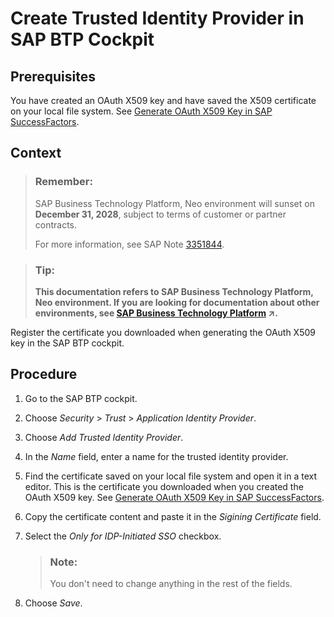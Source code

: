 <!-- loio83e5ad27cfbb4313a414c94073f72268 -->

# Create Trusted Identity Provider in SAP BTP Cockpit



<a name="loio83e5ad27cfbb4313a414c94073f72268__prereq_hpn_vjq_kcb"/>

## Prerequisites

You have created an OAuth X509 key and have saved the X509 certificate on your local file system. See [Generate OAuth X509 Key in SAP SuccessFactors](generate-oauth-x509-key-in-sap-successfactors-f636503.md).



## Context

> ### Remember:  
> SAP Business Technology Platform, Neo environment will sunset on **December 31, 2028**, subject to terms of customer or partner contracts.
> 
> For more information, see SAP Note [3351844](https://me.sap.com/notes/3351844).

> ### Tip:  
> **This documentation refers to SAP Business Technology Platform, Neo environment. If you are looking for documentation about other environments, see [SAP Business Technology Platform](https://help.sap.com/viewer/65de2977205c403bbc107264b8eccf4b/Cloud/en-US/6a2c1ab5a31b4ed9a2ce17a5329e1dd8.html "SAP Business Technology Platform (SAP BTP) is an integrated offering comprised of four technology portfolios: database and data management, application development and integration, analytics, and intelligent technologies. The platform offers users the ability to turn data into business value, compose end-to-end business processes, and build and extend SAP applications quickly.") :arrow_upper_right:.**

Register the certificate you downloaded when generating the OAuth X509 key in the SAP BTP cockpit.



## Procedure

1.  Go to the SAP BTP cockpit.

2.  Choose *Security* \> *Trust* \> *Application Identity Provider*.

3.  Choose *Add Trusted Identity Provider*.

4.  In the *Name* field, enter a name for the trusted identity provider.

5.  Find the certificate saved on your local file system and open it in a text editor. This is the certificate you downloaded when you created the OAuth X509 key. See [Generate OAuth X509 Key in SAP SuccessFactors](generate-oauth-x509-key-in-sap-successfactors-f636503.md).

6.  Copy the certificate content and paste it in the *Sigining Certificate* field.

7.  Select the *Only for IDP-Initiated SSO* checkbox.

    > ### Note:  
    > You don't need to change anything in the rest of the fields.

8.  Choose *Save*.


